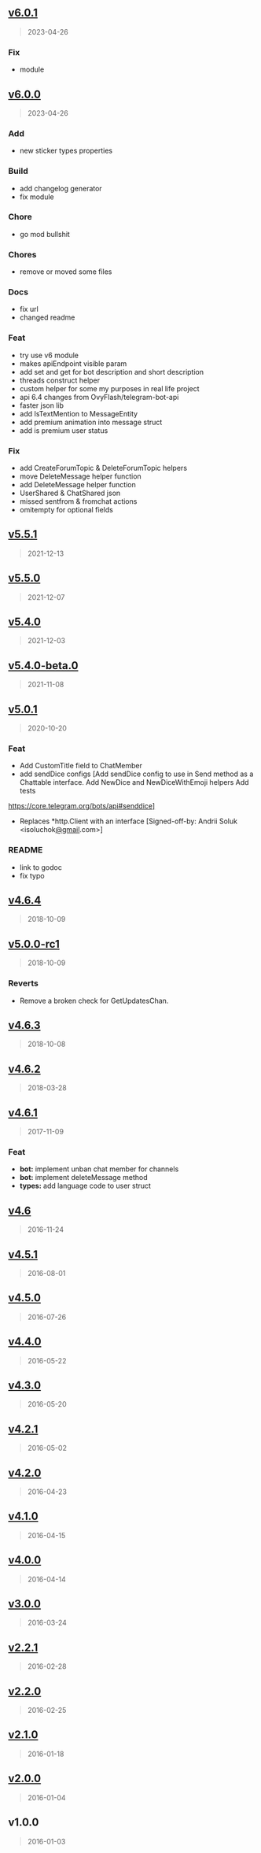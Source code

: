 
<a name="v6.0.1"></a>
## [v6.0.1](https://github.com/temamagic/tgbot/compare/v6.0.0...v6.0.1)

> 2023-04-26

### Fix

* module 


<a name="v6.0.0"></a>
## [v6.0.0](https://github.com/temamagic/tgbot/compare/v5.5.1...v6.0.0)

> 2023-04-26

### Add

* new sticker types properties 

### Build

* add changelog generator 
* fix module 

### Chore

* go mod bullshit 

### Chores

* remove or moved some files 

### Docs

* fix url 
* changed readme 

### Feat

* try use v6 module 
* makes apiEndpoint visible param 
* add set and get for bot description and short description 
* threads construct helper 
* custom helper for some my purposes in real life project 
* api 6.4 changes from OvyFlash/telegram-bot-api 
* faster json lib 
* add IsTextMention to MessageEntity 
* add premium animation into message struct 
* add is premium user status 

### Fix

* add CreateForumTopic & DeleteForumTopic helpers 
* move DeleteMessage helper function 
* add DeleteMessage helper function 
* UserShared & ChatShared json 
* missed sentfrom & fromchat actions 
* omitempty for optional fields 


<a name="v5.5.1"></a>
## [v5.5.1](https://github.com/temamagic/tgbot/compare/v5.5.0...v5.5.1)

> 2021-12-13


<a name="v5.5.0"></a>
## [v5.5.0](https://github.com/temamagic/tgbot/compare/v5.4.0...v5.5.0)

> 2021-12-07


<a name="v5.4.0"></a>
## [v5.4.0](https://github.com/temamagic/tgbot/compare/v5.4.0-beta.0...v5.4.0)

> 2021-12-03


<a name="v5.4.0-beta.0"></a>
## [v5.4.0-beta.0](https://github.com/temamagic/tgbot/compare/v5.0.1...v5.4.0-beta.0)

> 2021-11-08


<a name="v5.0.1"></a>
## [v5.0.1](https://github.com/temamagic/tgbot/compare/v4.6.4...v5.0.1)

> 2020-10-20

### Feat

* Add CustomTitle field to ChatMember 
* add sendDice configs [Add sendDice config to use in Send method
as a Chattable interface.
Add NewDice and NewDiceWithEmoji helpers
Add tests

https://core.telegram.org/bots/api#senddice]
* Replaces *http.Client with an interface [Signed-off-by: Andrii Soluk <isoluchok[@gmail](https://github.com/gmail).com>]

### README

* link to godoc 
* fix typo 


<a name="v4.6.4"></a>
## [v4.6.4](https://github.com/temamagic/tgbot/compare/v5.0.0-rc1...v4.6.4)

> 2018-10-09


<a name="v5.0.0-rc1"></a>
## [v5.0.0-rc1](https://github.com/temamagic/tgbot/compare/v4.6.3...v5.0.0-rc1)

> 2018-10-09

### Reverts

* Remove a broken check for GetUpdatesChan.


<a name="v4.6.3"></a>
## [v4.6.3](https://github.com/temamagic/tgbot/compare/v4.6.2...v4.6.3)

> 2018-10-08


<a name="v4.6.2"></a>
## [v4.6.2](https://github.com/temamagic/tgbot/compare/v4.6.1...v4.6.2)

> 2018-03-28


<a name="v4.6.1"></a>
## [v4.6.1](https://github.com/temamagic/tgbot/compare/v4.6...v4.6.1)

> 2017-11-09

### Feat

* **bot:** implement unban chat member for channels 
* **bot:** implement deleteMessage method 
* **types:** add language code to user struct 


<a name="v4.6"></a>
## [v4.6](https://github.com/temamagic/tgbot/compare/v4.5.1...v4.6)

> 2016-11-24


<a name="v4.5.1"></a>
## [v4.5.1](https://github.com/temamagic/tgbot/compare/v4.5.0...v4.5.1)

> 2016-08-01


<a name="v4.5.0"></a>
## [v4.5.0](https://github.com/temamagic/tgbot/compare/v4.4.0...v4.5.0)

> 2016-07-26


<a name="v4.4.0"></a>
## [v4.4.0](https://github.com/temamagic/tgbot/compare/v4.3.0...v4.4.0)

> 2016-05-22


<a name="v4.3.0"></a>
## [v4.3.0](https://github.com/temamagic/tgbot/compare/v4.2.1...v4.3.0)

> 2016-05-20


<a name="v4.2.1"></a>
## [v4.2.1](https://github.com/temamagic/tgbot/compare/v4.2.0...v4.2.1)

> 2016-05-02


<a name="v4.2.0"></a>
## [v4.2.0](https://github.com/temamagic/tgbot/compare/v4.1.0...v4.2.0)

> 2016-04-23


<a name="v4.1.0"></a>
## [v4.1.0](https://github.com/temamagic/tgbot/compare/v4.0.0...v4.1.0)

> 2016-04-15


<a name="v4.0.0"></a>
## [v4.0.0](https://github.com/temamagic/tgbot/compare/v3.0.0...v4.0.0)

> 2016-04-14


<a name="v3.0.0"></a>
## [v3.0.0](https://github.com/temamagic/tgbot/compare/v2.2.1...v3.0.0)

> 2016-03-24


<a name="v2.2.1"></a>
## [v2.2.1](https://github.com/temamagic/tgbot/compare/v2.2.0...v2.2.1)

> 2016-02-28


<a name="v2.2.0"></a>
## [v2.2.0](https://github.com/temamagic/tgbot/compare/v2.1.0...v2.2.0)

> 2016-02-25


<a name="v2.1.0"></a>
## [v2.1.0](https://github.com/temamagic/tgbot/compare/v2.0.0...v2.1.0)

> 2016-01-18


<a name="v2.0.0"></a>
## [v2.0.0](https://github.com/temamagic/tgbot/compare/v1.0.0...v2.0.0)

> 2016-01-04


<a name="v1.0.0"></a>
## v1.0.0

> 2016-01-03

